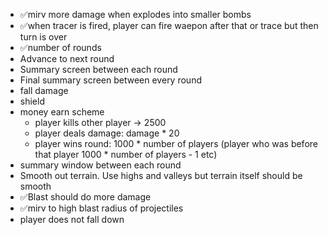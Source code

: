 - ✅mirv more damage when explodes into smaller bombs
- ✅when tracer is fired, player can fire waepon after that or trace but then turn is over
- ✅number of rounds
- Advance to next round
- Summary screen between each round
- Final summary screen between every round
- fall damage
- shield
- money earn scheme
  - player kills other player -> 2500
  - player deals damage: damage * 20
  - player wins round: 1000 * number of players (player who was before that player 1000 * number of players - 1 etc)
- summary window between each round
- Smooth out terrain. Use highs and valleys but terrain itself should be smooth
- ✅Blast should do more damage
- ✅mirv to high blast radius of projectiles
- player does not fall down

